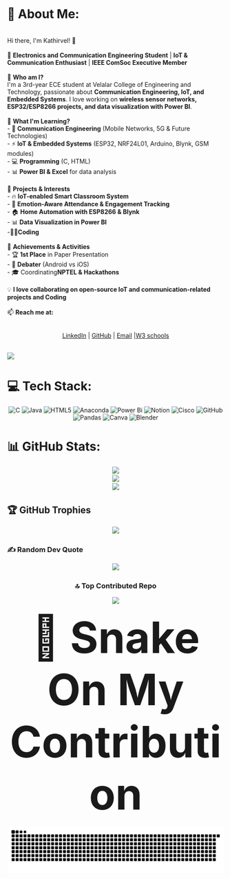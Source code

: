 # 💫 About Me:
<br> Hi there, I'm Kathirvel! 👋  <br><br>🚀 **Electronics and Communication Engineering Student** | **IoT & Communication Enthusiast** | **IEEE ComSoc Executive Member**  <br><br>🔹 **Who am I?**  <br>I'm a 3rd-year ECE student at Velalar College of Engineering and Technology, passionate about **Communication Engineering, IoT, and Embedded Systems**. I love working on **wireless sensor networks, ESP32/ESP8266 projects, and data visualization with Power BI**.  <br><br>🔹 **What I'm Learning?**  <br>- 📡 **Communication Engineering** (Mobile Networks, 5G & Future Technologies)  <br>- ⚡ **IoT & Embedded Systems** (ESP32, NRF24L01, Arduino, Blynk, GSM modules)  <br>- 💻 **Programming** (C, HTML)  <br>- 📊 **Power BI & Excel** for data analysis  <br><br>🔹 **Projects & Interests**  <br>- 🔥 **IoT-enabled Smart Classroom System**  <br>- 📡 **Emotion-Aware Attendance & Engagement Tracking**  <br>- 🏠 **Home Automation with ESP8266 & Blynk**  <br>- 📊 **Data Visualization in Power BI**  <br>-🧑‍💻**Coding**<br><br>🔹 **Achievements & Activities**  <br>- 🏆 **1st Place** in Paper Presentation  <br>- 🎤 **Debater** (Android vs iOS)  <br>- 🎓 Coordinating**NPTEL & Hackathons**  <br><br>💡 **I love collaborating on open-source IoT and communication-related projects and Coding**  <br><br>📫 **Reach me at:**  <p style="text-align: center;"><br>[LinkedIn](www.linkedin.com/in/<br>kathir-vel-e-66649b293<br>) | [GitHub](KATHIRVEL-E) | [Email](eshakathirvel@gmail.com) |[W3 schools](KineticKathir)<br><br></p>

![](https://github.com/Your_Repository_Name/Your_GIF_Name.gif)
# 💻 Tech Stack:
<div align="center">
 
 ![C](https://img.shields.io/badge/c-%2300599C.svg?style=flat&logo=c&logoColor=white) ![Java](https://img.shields.io/badge/java-%23ED8B00.svg?style=flat&logo=openjdk&logoColor=white) ![HTML5](https://img.shields.io/badge/html5-%23E34F26.svg?style=flat&logo=html5&logoColor=white) ![Anaconda](https://img.shields.io/badge/Anaconda-%2344A833.svg?style=flat&logo=anaconda&logoColor=white) ![Power Bi](https://img.shields.io/badge/power_bi-F2C811?style=flat&logo=powerbi&logoColor=black) ![Notion](https://img.shields.io/badge/Notion-%23000000.svg?style=flat&logo=notion&logoColor=white) ![Cisco](https://img.shields.io/badge/cisco-%23049fd9.svg?style=flat&logo=cisco&logoColor=black) ![GitHub](https://img.shields.io/badge/github-%23121011.svg?style=flat&logo=github&logoColor=white) ![Pandas](https://img.shields.io/badge/pandas-%23150458.svg?style=flat&logo=pandas&logoColor=white) ![Canva](https://img.shields.io/badge/Canva-%2300C4CC.svg?style=flat&logo=Canva&logoColor=white) ![Blender](https://img.shields.io/badge/blender-%23F5792A.svg?style=flat&logo=blender&logoColor=white) </div>
# 📊 GitHub Stats:
<div align="center">
 
 ![](https://github-readme-stats.vercel.app/api?username=KATHIRVEL-E&theme=gruvbox&hide_border=false&include_all_commits=false&count_private=false)<br/>
![](https://github-readme-streak-stats.herokuapp.com/?user=KATHIRVEL-E&theme=gruvbox&hide_border=false)<br/>
![](https://github-readme-stats.vercel.app/api/top-langs/?username=KATHIRVEL-E&theme=gruvbox&hide_border=false&include_all_commits=false&count_private=false&layout=compact)</div>

## 🏆 GitHub Trophies
<div align="center">
 
![](https://github-profile-trophy.vercel.app/?username=KATHIRVEL-E&theme=dracula&no-frame=false&no-bg=true&margin-w=4)</div>

### ✍️ Random Dev Quote
<div align="center">
 
![](https://quotes-github-readme.vercel.app/api?type=horizontal&theme=radical)
<div/>

### 🔝 Top Contributed Repo
<div align="center">
 
![](https://github-contributor-stats.vercel.app/api?username=KATHIRVEL-E&limit=5&theme=dark&combine_all_yearly_contributions=true)
</div>

<strong style="font-size: 100px;">🐍 Snake On My Contribution</strong>

 ![snake gif](https://github.com/KATHIRVEL-E/KATHIRVEL-E/blob/output/github-snake-dark.svg)
 </div>




<!-- Proudly created with GPRM ( https://gprm.itsvg.in ) -->
